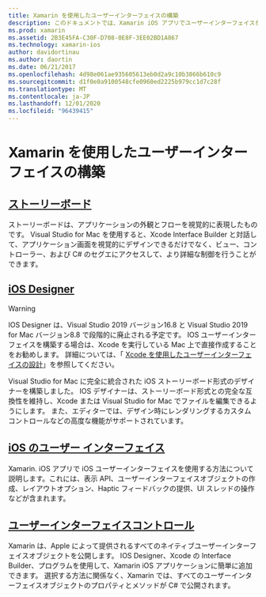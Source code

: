 ```yaml
---
title: Xamarin を使用したユーザーインターフェイスの構築
description: このドキュメントでは、Xamarin iOS アプリでユーザーインターフェイスを構築する方法について説明します。 IOS designer、storyboard、一般的な iOS インターフェイスの概念、iOS ユーザーインターフェイスコントロールに関するガイドへのリンクを提供します。
ms.prod: xamarin
ms.assetid: 2B3E45FA-C30F-D708-0E8F-3EE02BD1A867
ms.technology: xamarin-ios
author: davidortinau
ms.author: daortin
ms.date: 06/21/2017
ms.openlocfilehash: 4d98e061ae935605613eb0d2a9c10b3866b610c9
ms.sourcegitcommit: d1f0e0a9100548cfe0960ed2225b979cc1d7c28f
ms.translationtype: MT
ms.contentlocale: ja-JP
ms.lasthandoff: 12/01/2020
ms.locfileid: "96439415"
---
```

# <a name="building-user-interfaces-with-xamarinios"></a>Xamarin を使用したユーザーインターフェイスの構築

## <a name="storyboards"></a>[ストーリーボード](~/ios/user-interface/storyboards/index.md)

ストーリーボードは、アプリケーションの外観とフローを視覚的に表現したものです。 Visual Studio for Mac を使用すると、Xcode Interface Builder と対話して、アプリケーション画面を視覚的にデザインできるだけでなく、ビュー、コントローラー、および C# のセグエにアクセスして、より詳細な制御を行うことができます。 

## <a name="ios-designer"></a>[iOS Designer](~/ios/user-interface/designer/index.md)

> [!WARNING]
> IOS Designer は、Visual Studio 2019 バージョン16.8 と Visual Studio 2019 for Mac バージョン8.8 で段階的に廃止される予定です。
> IOS ユーザーインターフェイスを構築する場合は、Xcode を実行している Mac 上で直接作成することをお勧めします。 詳細については、「 [Xcode を使用したユーザーインターフェイスの設計](~/ios/user-interface/storyboards/index.md)」を参照してください。 

Visual Studio for Mac に完全に統合された iOS ストーリーボード形式のデザイナーを構築しました。 IOS デザイナーは、ストーリーボード形式との完全な互換性を維持し、Xcode または Visual Studio for Mac でファイルを編集できるようにします。 また、エディターでは、デザイン時にレンダリングするカスタムコントロールなどの高度な機能がサポートされています。

## <a name="user-interface-in-ios"></a>[iOS のユーザー インターフェイス](~/ios/user-interface/ios-ui/index.md)

Xamarin. iOS アプリで iOS ユーザーインターフェイスを使用する方法について説明します。これには、表示 API、ユーザーインターフェイスオブジェクトの作成、レイアウトオプション、Haptic フィードバックの提供、UI スレッドの操作などが含まれます。

## <a name="user-interface-controls"></a>[ユーザーインターフェイスコントロール](~/ios/user-interface/controls/index.md)

Xamarin は、Apple によって提供されるすべてのネイティブユーザーインターフェイスオブジェクトを公開します。 IOS Designer、Xcode の Interface Builder、プログラムを使用して、Xamarin iOS アプリケーションに簡単に追加できます。 選択する方法に関係なく、Xamarin では、すべてのユーザーインターフェイスオブジェクトのプロパティとメソッドが C# で公開されます。
